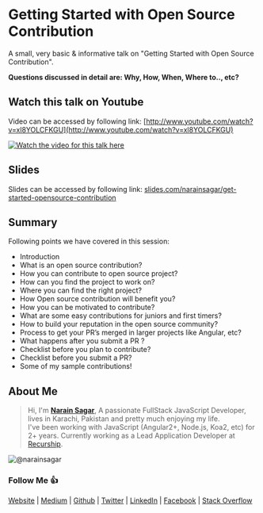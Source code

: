 # Getting Started with Open Source Contribution

A small, very basic & informative talk on "Getting Started with Open Source Contribution".

**Questions discussed in detail are: Why, How, When, Where to.., etc?**

## Watch this talk on Youtube

Video can be accessed by following link: [http://www.youtube.com/watch?v=xl8YOLCFKGU](http://www.youtube.com/watch?v=xl8YOLCFKGU)

[![Watch the video for this talk here](http://img.youtube.com/vi/xl8YOLCFKGU/0.jpg)](http://www.youtube.com/watch?v=xl8YOLCFKGU)

## Slides

Slides can be accessed by following link: 
[slides.com/narainsagar/get-started-opensource-contribution](http://slides.com/narainsagar/get-started-opensource-contribution)

## Summary

Following points we have covered in this session:

* Introduction
* What is an open source contribution?
* How you can contribute to open source project?
* How can you find the project to work on?
* Where you can find the right project?
* How Open source contribution will benefit you?
* How you can be motivated to contribute?
* What are some easy contributions for juniors and first timers?
* How to build your reputation in the open source community?
* Process to get your PR’s merged in larger projects like Angular, etc?
* What happens after you submit a PR ?
* Checklist before you plan to contribute?
* Checklist before you submit a PR?
* Some of my sample contributions!

## About Me

> Hi, I'm [**Narain Sagar**](https://github.com/narainsagar), A passionate FullStack JavaScript Developer, lives in  Karachi, Pakistan and pretty much enjoying my life. <br> I've been working with JavaScript (Angular2+, Node.js, Koa2, etc) for 2+ years. Currently working as a Lead Application Developer at [Recurship](https://recurship.com/).

![@narainsagar](https://avatars0.githubusercontent.com/narainsagar?&s=128)

### Follow Me 👍

[Website](http://narainsagar.com/) |
[Medium](http://blog.narainsagar.com/) | 
[Github](https://github.com/narainsagar) | 
[Twitter](https://twitter.com/narainsagar) | 
[LinkedIn](https://www.linkedin.com/pk/narainsagar) | 
[Facebook](https://facebook.com/NarainSagarPage) | 
[Stack Overflow](https://stackoverflow.com/users/5228251/narainsagar)